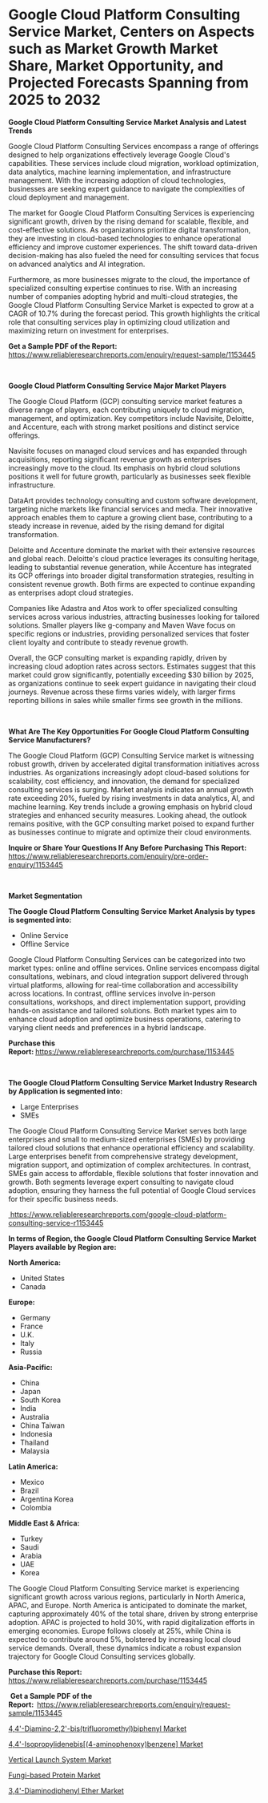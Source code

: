 <p><h1>Google Cloud Platform Consulting ​Service Market, Centers on Aspects such as Market Growth Market Share, Market Opportunity, and Projected Forecasts Spanning from 2025 to 2032</h1></p><p><strong>Google Cloud Platform Consulting ​Service Market Analysis and Latest Trends</strong></p>
<p><p>Google Cloud Platform Consulting Services encompass a range of offerings designed to help organizations effectively leverage Google Cloud's capabilities. These services include cloud migration, workload optimization, data analytics, machine learning implementation, and infrastructure management. With the increasing adoption of cloud technologies, businesses are seeking expert guidance to navigate the complexities of cloud deployment and management.</p><p>The market for Google Cloud Platform Consulting Services is experiencing significant growth, driven by the rising demand for scalable, flexible, and cost-effective solutions. As organizations prioritize digital transformation, they are investing in cloud-based technologies to enhance operational efficiency and improve customer experiences. The shift toward data-driven decision-making has also fueled the need for consulting services that focus on advanced analytics and AI integration.</p><p>Furthermore, as more businesses migrate to the cloud, the importance of specialized consulting expertise continues to rise. With an increasing number of companies adopting hybrid and multi-cloud strategies, the Google Cloud Platform Consulting Service Market is expected to grow at a CAGR of 10.7% during the forecast period. This growth highlights the critical role that consulting services play in optimizing cloud utilization and maximizing return on investment for enterprises.</p></p>
<p><strong>Get a Sample PDF of the Report:&nbsp;</strong> <a href="https://www.reliableresearchreports.com/enquiry/request-sample/1153445?utm_campaign=9&utm_medium=2&utm_source=Github&utm_content=ia&utm_term=07012025&utm_id=google-cloud-platform-consulting-service">https://www.reliableresearchreports.com/enquiry/request-sample/1153445</a></p>
<p>&nbsp;</p>
<p><strong>Google Cloud Platform Consulting ​Service Major Market Players</strong></p>
<p><p>The Google Cloud Platform (GCP) consulting service market features a diverse range of players, each contributing uniquely to cloud migration, management, and optimization. Key competitors include Navisite, Deloitte, and Accenture, each with strong market positions and distinct service offerings.</p><p>Navisite focuses on managed cloud services and has expanded through acquisitions, reporting significant revenue growth as enterprises increasingly move to the cloud. Its emphasis on hybrid cloud solutions positions it well for future growth, particularly as businesses seek flexible infrastructure.</p><p>DataArt provides technology consulting and custom software development, targeting niche markets like financial services and media. Their innovative approach enables them to capture a growing client base, contributing to a steady increase in revenue, aided by the rising demand for digital transformation.</p><p>Deloitte and Accenture dominate the market with their extensive resources and global reach. Deloitte's cloud practice leverages its consulting heritage, leading to substantial revenue generation, while Accenture has integrated its GCP offerings into broader digital transformation strategies, resulting in consistent revenue growth. Both firms are expected to continue expanding as enterprises adopt cloud strategies.</p><p>Companies like Adastra and Atos work to offer specialized consulting services across various industries, attracting businesses looking for tailored solutions. Smaller players like g-company and Maven Wave focus on specific regions or industries, providing personalized services that foster client loyalty and contribute to steady revenue growth.</p><p>Overall, the GCP consulting market is expanding rapidly, driven by increasing cloud adoption rates across sectors. Estimates suggest that this market could grow significantly, potentially exceeding $30 billion by 2025, as organizations continue to seek expert guidance in navigating their cloud journeys. Revenue across these firms varies widely, with larger firms reporting billions in sales while smaller firms see growth in the millions.</p></p>
<p>&nbsp;</p>
<p><strong>What Are The Key Opportunities For Google Cloud Platform Consulting ​Service Manufacturers?</strong></p>
<p><p>The Google Cloud Platform (GCP) Consulting Service market is witnessing robust growth, driven by accelerated digital transformation initiatives across industries. As organizations increasingly adopt cloud-based solutions for scalability, cost efficiency, and innovation, the demand for specialized consulting services is surging. Market analysis indicates an annual growth rate exceeding 20%, fueled by rising investments in data analytics, AI, and machine learning. Key trends include a growing emphasis on hybrid cloud strategies and enhanced security measures. Looking ahead, the outlook remains positive, with the GCP consulting market poised to expand further as businesses continue to migrate and optimize their cloud environments.</p></p>
<p><strong>Inquire or Share Your Questions If Any Before Purchasing This Report:</strong> <a href="https://www.reliableresearchreports.com/enquiry/pre-order-enquiry/1153445?utm_campaign=9&utm_medium=2&utm_source=Github&utm_content=ia&utm_term=07012025&utm_id=google-cloud-platform-consulting-service">https://www.reliableresearchreports.com/enquiry/pre-order-enquiry/1153445</a></p>
<p>&nbsp;</p>
<p><strong>Market Segmentation</strong></p>
<p><strong>The Google Cloud Platform Consulting ​Service Market Analysis by types is segmented into:</strong></p>
<p><ul><li>Online Service</li><li>Offline Service</li></ul></p>
<p><p>Google Cloud Platform Consulting Services can be categorized into two market types: online and offline services. Online services encompass digital consultations, webinars, and cloud integration support delivered through virtual platforms, allowing for real-time collaboration and accessibility across locations. In contrast, offline services involve in-person consultations, workshops, and direct implementation support, providing hands-on assistance and tailored solutions. Both market types aim to enhance cloud adoption and optimize business operations, catering to varying client needs and preferences in a hybrid landscape.</p></p>
<p><strong>Purchase this Report:&nbsp;</strong><a href="https://www.reliableresearchreports.com/purchase/1153445?utm_campaign=9&utm_medium=2&utm_source=Github&utm_content=ia&utm_term=07012025&utm_id=google-cloud-platform-consulting-service">https://www.reliableresearchreports.com/purchase/1153445</a></p>
<p>&nbsp;</p>
<p><strong>The Google Cloud Platform Consulting ​Service Market Industry Research by Application is segmented into:</strong></p>
<p><ul><li>Large Enterprises</li><li>SMEs</li></ul></p>
<p><p>The Google Cloud Platform Consulting Service Market serves both large enterprises and small to medium-sized enterprises (SMEs) by providing tailored cloud solutions that enhance operational efficiency and scalability. Large enterprises benefit from comprehensive strategy development, migration support, and optimization of complex architectures. In contrast, SMEs gain access to affordable, flexible solutions that foster innovation and growth. Both segments leverage expert consulting to navigate cloud adoption, ensuring they harness the full potential of Google Cloud services for their specific business needs.</p></p>
<p><a href="https://www.reliableresearchreports.com/google-cloud-platform-consulting-service-r1153445?utm_campaign=9&utm_medium=2&utm_source=Github&utm_content=ia&utm_term=07012025&utm_id=google-cloud-platform-consulting-service">&nbsp;https://www.reliableresearchreports.com/google-cloud-platform-consulting-service-r1153445</a></p>
<p><strong>In terms of Region, the Google Cloud Platform Consulting ​Service Market Players available by Region are:</strong></p>
<p>
    <p> <strong> North America: </strong>
        <ul>
            <li>United States</li>
            <li>Canada</li>
        </ul>
        </p> 
    <p> <strong> Europe: </strong>
        <ul>
            <li>Germany</li>
            <li>France</li>
            <li>U.K.</li>
            <li>Italy</li>
            <li>Russia</li>
        </ul>
        </p> 
    <p> <strong> Asia-Pacific: </strong>
        <ul>
            <li>China</li>
            <li>Japan</li>
            <li>South Korea</li>
            <li>India</li>
            <li>Australia</li>
            <li>China Taiwan</li>
            <li>Indonesia</li>
            <li>Thailand</li>
            <li>Malaysia</li>
        </ul>
        </p> 
    <p> <strong> Latin America: </strong>
        <ul>
            <li>Mexico</li>
            <li>Brazil</li>
            <li>Argentina Korea</li>
            <li>Colombia</li>
        </ul>
        </p> 
    <p> <strong> Middle East & Africa: </strong>
        <ul>
            <li>Turkey</li>
            <li>Saudi</li>
            <li>Arabia</li>
            <li>UAE</li>
            <li>Korea</li>
        </ul>
    </p>
    </p>
<p><p>The Google Cloud Platform Consulting Service market is experiencing significant growth across various regions, particularly in North America, APAC, and Europe. North America is anticipated to dominate the market, capturing approximately 40% of the total share, driven by strong enterprise adoption. APAC is projected to hold 30%, with rapid digitalization efforts in emerging economies. Europe follows closely at 25%, while China is expected to contribute around 5%, bolstered by increasing local cloud service demands. Overall, these dynamics indicate a robust expansion trajectory for Google Cloud Consulting services globally.</p></p>
<p><strong>Purchase this Report: </strong><a href="https://www.reliableresearchreports.com/purchase/1153445?utm_campaign=9&utm_medium=2&utm_source=Github&utm_content=ia&utm_term=07012025&utm_id=google-cloud-platform-consulting-service">https://www.reliableresearchreports.com/purchase/1153445</a></p>
<p>&nbsp;<strong>Get a Sample PDF of the Report:&nbsp;&nbsp;</strong><a href="https://www.reliableresearchreports.com/enquiry/request-sample/1153445?utm_campaign=9&utm_medium=2&utm_source=Github&utm_content=ia&utm_term=07012025&utm_id=google-cloud-platform-consulting-service">https://www.reliableresearchreports.com/enquiry/request-sample/1153445</a></p>
<p><strong></strong></p>
<p><p><a href="https://github.com/comasnickie/Market-Research-Report-List-1/blob/main/44-diamino-22-bistrifluoromethylbiphenyl-market.md?utm_campaign=9&utm_medium=2&utm_source=Github&utm_content=ia&utm_term=07012025&utm_id=google-cloud-platform-consulting-service">4,4'-Diamino-2,2'-bis(trifluoromethyl)biphenyl Market</a></p><p><a href="https://github.com/bornergabrielle89/Market-Research-Report-List-1/blob/main/44-isopropylidenebis4-aminophenoxybenzene-market.md?utm_campaign=9&utm_medium=2&utm_source=Github&utm_content=ia&utm_term=07012025&utm_id=google-cloud-platform-consulting-service">4,4'-Isopropylidenebis[(4-aminophenoxy)benzene] Market</a></p><p><a href="https://github.com/wileonie19657/Market-Research-Report-List-1/blob/main/vertical-launch-system-market.md?utm_campaign=9&utm_medium=2&utm_source=Github&utm_content=ia&utm_term=07012025&utm_id=google-cloud-platform-consulting-service">Vertical Launch System Market</a></p><p><a href="https://github.com/mcfred89/Market-Research-Report-List-1/blob/main/fungi-based-protein-market.md?utm_campaign=9&utm_medium=2&utm_source=Github&utm_content=ia&utm_term=07012025&utm_id=google-cloud-platform-consulting-service">Fungi-based Protein Market</a></p><p><a href="https://github.com/toldenargelia86/Market-Research-Report-List-1/blob/main/34-diaminodiphenyl-ether-market.md?utm_campaign=9&utm_medium=2&utm_source=Github&utm_content=ia&utm_term=07012025&utm_id=google-cloud-platform-consulting-service">3,4'-Diaminodiphenyl Ether Market</a></p></p>